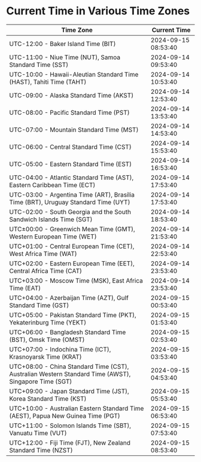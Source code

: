 # Current Time in Various Time Zones

| Time Zone | Current Time |
|-----------|--------------|
| UTC-12:00 - Baker Island Time (BIT) | 2024-09-15 08:53:40 |
| UTC-11:00 - Niue Time (NUT), Samoa Standard Time (SST) | 2024-09-14 09:53:40 |
| UTC-10:00 - Hawaii-Aleutian Standard Time (HAST), Tahiti Time (TAHT) | 2024-09-14 10:53:40 |
| UTC-09:00 - Alaska Standard Time (AKST) | 2024-09-14 12:53:40 |
| UTC-08:00 - Pacific Standard Time (PST) | 2024-09-14 13:53:40 |
| UTC-07:00 - Mountain Standard Time (MST) | 2024-09-14 14:53:40 |
| UTC-06:00 - Central Standard Time (CST) | 2024-09-14 15:53:40 |
| UTC-05:00 - Eastern Standard Time (EST) | 2024-09-14 16:53:40 |
| UTC-04:00 - Atlantic Standard Time (AST), Eastern Caribbean Time (ECT) | 2024-09-14 17:53:40 |
| UTC-03:00 - Argentina Time (ART), Brasília Time (BRT), Uruguay Standard Time (UYT) | 2024-09-14 17:53:40 |
| UTC-02:00 - South Georgia and the South Sandwich Islands Time (SGT) | 2024-09-14 18:53:40 |
| UTC±00:00 - Greenwich Mean Time (GMT), Western European Time (WET) | 2024-09-14 21:53:40 |
| UTC+01:00 - Central European Time (CET), West Africa Time (WAT) | 2024-09-14 22:53:40 |
| UTC+02:00 - Eastern European Time (EET), Central Africa Time (CAT) | 2024-09-14 23:53:40 |
| UTC+03:00 - Moscow Time (MSK), East Africa Time (EAT) | 2024-09-14 23:53:40 |
| UTC+04:00 - Azerbaijan Time (AZT), Gulf Standard Time (GST) | 2024-09-15 00:53:40 |
| UTC+05:00 - Pakistan Standard Time (PKT), Yekaterinburg Time (YEKT) | 2024-09-15 01:53:40 |
| UTC+06:00 - Bangladesh Standard Time (BST), Omsk Time (OMST) | 2024-09-15 02:53:40 |
| UTC+07:00 - Indochina Time (ICT), Krasnoyarsk Time (KRAT) | 2024-09-15 03:53:40 |
| UTC+08:00 - China Standard Time (CST), Australian Western Standard Time (AWST), Singapore Time (SGT) | 2024-09-15 04:53:40 |
| UTC+09:00 - Japan Standard Time (JST), Korea Standard Time (KST) | 2024-09-15 05:53:40 |
| UTC+10:00 - Australian Eastern Standard Time (AEST), Papua New Guinea Time (PGT) | 2024-09-15 06:53:40 |
| UTC+11:00 - Solomon Islands Time (SBT), Vanuatu Time (VUT) | 2024-09-15 07:53:40 |
| UTC+12:00 - Fiji Time (FJT), New Zealand Standard Time (NZST) | 2024-09-15 08:53:40 |
